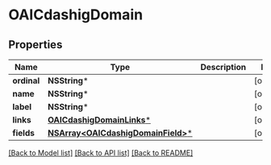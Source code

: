 # OAICdashigDomain

## Properties
Name | Type | Description | Notes
------------ | ------------- | ------------- | -------------
**ordinal** | **NSString*** |  | [optional] 
**name** | **NSString*** |  | [optional] 
**label** | **NSString*** |  | [optional] 
**links** | [**OAICdashigDomainLinks***](OAICdashigDomainLinks.md) |  | [optional] 
**fields** | [**NSArray&lt;OAICdashigDomainField&gt;***](OAICdashigDomainField.md) |  | [optional] 

[[Back to Model list]](../README.md#documentation-for-models) [[Back to API list]](../README.md#documentation-for-api-endpoints) [[Back to README]](../README.md)


